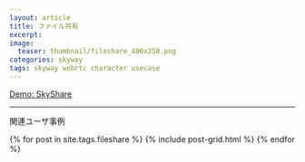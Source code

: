 ```yaml
---
layout: article
title: ファイル共有
excerpt: 
image:
  teaser: thumbnail/fileshare_400x250.png
categories: skyway
tags: skyway webrtc character usecase
---
```


<a href="https://share.skyway.io/" target="_demo" class="btn-info">Demo: SkyShare</a>


<hr>

関連ユーザ事例

<div class="tiles">
{% for post in site.tags.fileshare %}
  {% include post-grid.html %}
{% endfor %}
</div><!-- /.tiles -->
